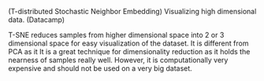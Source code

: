 (T-distributed Stochastic Neighbor Embedding)
 Visualizing high dimensional data. (Datacamp)
 
 T-SNE reduces samples from higher dimensional space into 2 or 3 dimensional space for easy visualization of the dataset. It is different from PCA as it  It is a great technique for dimensionality reduction as it holds the nearness of samples really well. However, it is computationally very expensive and should not be used on a very big dataset. 
